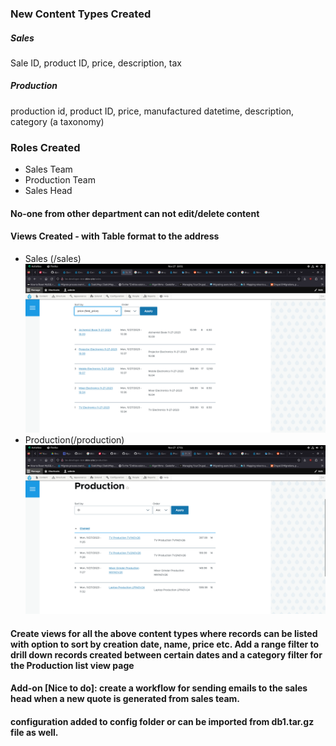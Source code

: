 ### New Content Types Created

##### Sales
Sale ID, product ID, price, description, tax

##### Production
production id, product ID, price, manufactured datetime, description, category (a taxonomy)

### Roles Created

- Sales Team
- Production Team
- Sales Head

#### No-one from other department can not edit/delete content

#### Views Created - with Table format to the address
- Sales (/sales)
![Image](images/Screenshot%20from%202023-11-27%2016-51-25.png "Sales View")
- Production(/production)
![Image](images/Screenshot%20from%202023-11-27%2017-51-42.png "Production View")

#### Create views for all the above content types where records can be listed with option to sort by creation date, name, price etc. Add a range filter to drill down records created between certain dates and a category filter for the Production list view page


#### Add-on [Nice to do]: create a workflow for sending emails to the sales head when a new quote is generated from sales team.

#### configuration added to config folder or can be imported from db1.tar.gz file as well.
